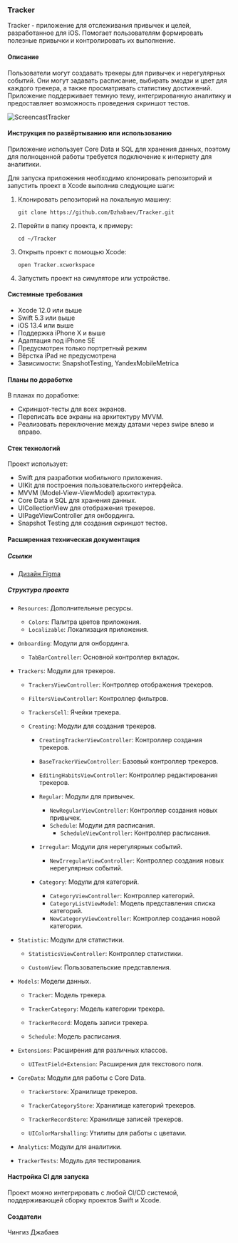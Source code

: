 ### Tracker

Tracker - приложение для отслеживания привычек и целей, разработанное для iOS. Помогает пользователям формировать полезные привычки и контролировать их выполнение.

#### Описание

Пользователи могут создавать трекеры для привычек и нерегулярных событий. Они могут задавать расписание, выбирать эмодзи и цвет для каждого трекера, а также просматривать статистику достижений. Приложение поддерживает темную тему, интегрированную аналитику и предоставляет возможность проведения скриншот тестов.

![ScreencastTracker](https://github.com/Dzhabaev/Dzhabaev/assets/137287126/b80954ed-098d-4c0a-8b91-fe5bb20b28bb)

#### Инструкция по развёртыванию или использованию

Приложение использует Core Data и SQL для хранения данных, поэтому для полноценной работы требуется подключение к интернету для аналитики.

Для запуска приложения необходимо клонировать репозиторий и запустить проект в Xcode выполнив следующие шаги:

1. Клонировать репозиторий на локальную машину:

   ```shell
   git clone https://github.com/Dzhabaev/Tracker.git
   ```

2. Перейти в папку проекта, к примеру:

   ```shell
   cd ~/Tracker
   ```

3. Открыть проект с помощью Xcode:

   ```shell
   open Tracker.xcworkspace
   ```

4. Запустить проект на симуляторе или устройстве.

#### Системные требования

- Xcode 12.0 или выше
- Swift 5.3 или выше
- iOS 13.4 или выше
- Поддержка iPhone X и выше
- Адаптация под iPhone SE
- Предусмотрен только портретный режим
- Вёрстка iPad не предусмотрена
- Зависимости: SnapshotTesting, YandexMobileMetrica

#### Планы по доработке

В планах по доработке:

- Скриншот-тесты для всех экранов.
- Переписать все экраны на архитектуру MVVM.
- Реализовать переключение между датами через swipe влево и вправо.

#### Стек технологий

Проект использует:

- Swift для разработки мобильного приложения.
- UIKit для построения пользовательского интерфейса.
- MVVM (Model-View-ViewModel) архитектура.
- Core Data и SQL для хранения данных.
- UICollectionView для отображения трекеров.
- UIPageViewController для онбординга.
- Snapshot Testing для создания скриншот тестов.

#### Расширенная техническая документация

##### Ссылки

- [Дизайн Figma](https://www.figma.com/design/gONgrq8Q5PfEs1LUo7KX4h/Tracker?node-id=0-1&t=52qsLhubl1ZYCm5m-0)

##### Структура проекта

- `Resources`: Дополнительные ресурсы.
  - `Colors`: Палитра цветов приложения.
  - `Localizable`: Локализация приложения.

- `Onboarding`: Модули для онбординга.
  - `TabBarController`: Основной контроллер вкладок.

- `Trackers`: Модули для трекеров.

  - `TrackersViewController`: Контроллер отображения трекеров.
  - `FiltersViewController`: Контроллер фильтров.
  - `TrackersCell`: Ячейки трекера.

  - `Creating`: Модули для создания трекеров.

    - `CreatingTrackerViewController`: Контроллер создания трекеров.
    - `BaseTrackerViewController`: Базовый контроллер трекеров.
    - `EditingHabitsViewController`: Контроллер редактирования трекеров.

    - `Regular`: Модули для привычек.
      - `NewRegularViewController`: Контроллер создания новых привычек.
      - `Schedule`: Модули для расписания.
        - `ScheduleViewController`: Контроллер расписания.

    - `Irregular`: Модули для нерегулярных событий.
      - `NewIrregularViewController`: Контроллер создания новых нерегулярных событий.

    - `Category`: Модули для категорий.
      - `CategoryViewController`: Контроллер категорий.
      - `CategoryListViewModel`: Модель представления списка категорий.
      - `NewCategoryViewController`: Контроллер создания новой категории.

- `Statistic`: Модули для статистики.

  - `StatisticsViewController`: Контроллер статистики.

  - `CustomView`: Пользовательские представления.

- `Models`: Модели данных.

  - `Tracker`: Модель трекера.

  - `TrackerCategory`: Модель категории трекера.

  - `TrackerRecord`: Модель записи трекера.

  - `Schedule`: Модель расписания.

- `Extensions`: Расширения для различных классов.
  - `UITextField+Extension`: Расширения для текстового поля.

- `CoreData`: Модули для работы с Core Data.

  - `TrackerStore`: Хранилище трекеров.

  - `TrackerCategoryStore`: Хранилище категорий трекеров.

  - `TrackerRecordStore`: Хранилище записей трекеров.

  - `UIColorMarshalling`: Утилиты для работы с цветами.

- `Analytics`: Модули для аналитики.

- `TrackerTests`: Модуль для тестирования.

#### Настройка CI для запуска

Проект можно интегрировать с любой CI/CD системой, поддерживающей сборку проектов Swift и Xcode.

#### Создатели

Чингиз Джабаев

